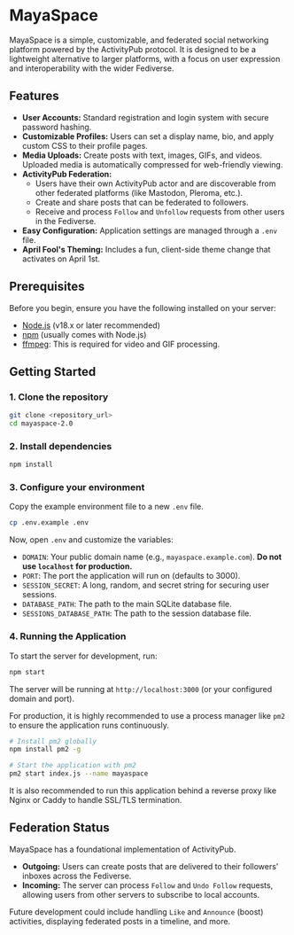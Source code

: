 # MayaSpace

MayaSpace is a simple, customizable, and federated social networking platform powered by the ActivityPub protocol. It is designed to be a lightweight alternative to larger platforms, with a focus on user expression and interoperability with the wider Fediverse.

## Features

- **User Accounts:** Standard registration and login system with secure password hashing.
- **Customizable Profiles:** Users can set a display name, bio, and apply custom CSS to their profile pages.
- **Media Uploads:** Create posts with text, images, GIFs, and videos. Uploaded media is automatically compressed for web-friendly viewing.
- **ActivityPub Federation:**
  - Users have their own ActivityPub actor and are discoverable from other federated platforms (like Mastodon, Pleroma, etc.).
  - Create and share posts that can be federated to followers.
  - Receive and process `Follow` and `Unfollow` requests from other users in the Fediverse.
- **Easy Configuration:** Application settings are managed through a `.env` file.
- **April Fool's Theming:** Includes a fun, client-side theme change that activates on April 1st.

## Prerequisites

Before you begin, ensure you have the following installed on your server:
- [Node.js](https://nodejs.org/) (v18.x or later recommended)
- [npm](https://www.npmjs.com/) (usually comes with Node.js)
- [ffmpeg](https://ffmpeg.org/download.html): This is required for video and GIF processing.

## Getting Started

### 1. Clone the repository
```bash
git clone <repository_url>
cd mayaspace-2.0
```

### 2. Install dependencies
```bash
npm install
```

### 3. Configure your environment
Copy the example environment file to a new `.env` file.
```bash
cp .env.example .env
```
Now, open `.env` and customize the variables:

- `DOMAIN`: Your public domain name (e.g., `mayaspace.example.com`). **Do not use `localhost` for production.**
- `PORT`: The port the application will run on (defaults to 3000).
- `SESSION_SECRET`: A long, random, and secret string for securing user sessions.
- `DATABASE_PATH`: The path to the main SQLite database file.
- `SESSIONS_DATABASE_PATH`: The path to the session database file.

### 4. Running the Application

To start the server for development, run:
```bash
npm start
```
The server will be running at `http://localhost:3000` (or your configured domain and port).

For production, it is highly recommended to use a process manager like `pm2` to ensure the application runs continuously.

```bash
# Install pm2 globally
npm install pm2 -g

# Start the application with pm2
pm2 start index.js --name mayaspace
```

It is also recommended to run this application behind a reverse proxy like Nginx or Caddy to handle SSL/TLS termination.

## Federation Status

MayaSpace has a foundational implementation of ActivityPub.

- **Outgoing:** Users can create posts that are delivered to their followers' inboxes across the Fediverse.
- **Incoming:** The server can process `Follow` and `Undo Follow` requests, allowing users from other servers to subscribe to local accounts.

Future development could include handling `Like` and `Announce` (boost) activities, displaying federated posts in a timeline, and more. 